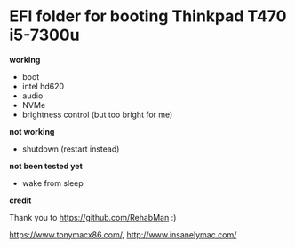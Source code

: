 # EFI folder for booting Thinkpad T470 i5-7300u

**working**
  - boot
  - intel hd620
  - audio
  - NVMe
  - brightness control (but too bright for me)


**not working**
  - shutdown (restart instead)
  
  
**not been tested yet**
  - wake from sleep
  
  
**credit**

  Thank you to https://github.com/RehabMan :)
  
  https://www.tonymacx86.com/,
  http://www.insanelymac.com/
  
